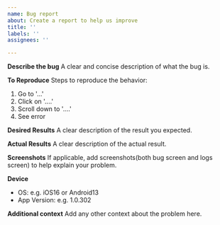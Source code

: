 ```yaml
---
name: Bug report
about: Create a report to help us improve
title: ''
labels: ''
assignees: ''

---
```


**Describe the bug**
A clear and concise description of what the bug is.

**To Reproduce**
Steps to reproduce the behavior:
1. Go to '...'
2. Click on '....'
3. Scroll down to '....'
4. See error

**Desired Results**
A clear description of the result you expected.

**Actual Results**
A clear description of the actual result.

**Screenshots**
If applicable, add screenshots(both bug screen and logs
screen) to help explain your problem.

**Device**
- OS: e.g. iOS16 or Android13
- App Version: e.g. 1.0.302

**Additional context**
Add any other context about the problem here.
